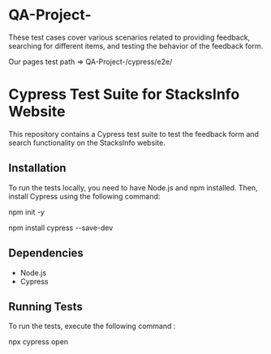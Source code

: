 # QA-Project-
These test cases cover various scenarios related to providing feedback, searching for different items, and testing the behavior of the feedback form.

Our pages test path => QA-Project-/cypress/e2e/



# Cypress Test Suite for StacksInfo Website

This repository contains a Cypress test suite to test the feedback form and search functionality on the StacksInfo website.

## Installation

To run the tests locally, you need to have Node.js and npm installed. Then, install Cypress using the following command:

npm init -y

npm install cypress --save-dev

## Dependencies

- Node.js
- Cypress

## Running Tests

To run the tests, execute the following command :

npx cypress open




